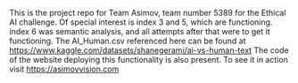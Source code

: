 This is the project repo for Team Asimov, team number 5389 for the Ethical AI challenge. Of special interest is index 3 and 5, which are functioning. index 6 was semantic analysis, and all attempts after that were to get it functioning. The AI_Human.csv referenced here can be found at https://www.kaggle.com/datasets/shanegerami/ai-vs-human-text
The code of the website deploying this functionality is also present. To see it in action visit https://asimovvision.com
